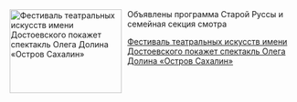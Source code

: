 <!--2025-10-26 16:15:48-->
<div class="yb">
  <div class="rss kino_teatr"><a href="https://www.kino-teatr.ru/teatr/news/y2025/10-26/39444/" title="Фестиваль театральных искусств имени Достоевского покажет спектакль Олега Долина «Остров Сахалин»"><img src="https://www.kino-teatr.ru/news/4/4/39444/poster.jpg" width="196" height="147" align="left" hspace="5" style="margin: 0px 10px 0px 5px" alt="Фестиваль театральных искусств имени Достоевского покажет спектакль Олега Долина «Остров Сахалин»"/></a>Объявлены программа Старой Руссы и семейная секция смотра <p class="titl"><a href="https://www.kino-teatr.ru/teatr/news/y2025/10-26/39444/">Фестиваль театральных искусств имени Достоевского покажет спектакль Олега Долина «Остров Сахалин»</a></p></div>
</div>
